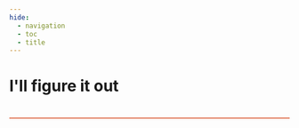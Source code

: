 ```yaml
---
hide:
  - navigation
  - toc
  - title
---
```


# I'll figure it out
<div style="height:2px; background-color: #E17858; margin-top: 40px; margin-bottom: -20px;"></div>
